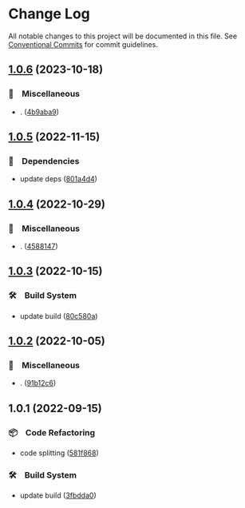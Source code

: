 # Change Log

All notable changes to this project will be documented in this file.
See [Conventional Commits](https://conventionalcommits.org) for commit guidelines.

## [1.0.6](https://github.com/bluelovers/ws-jest/compare/@lazy-assert/jest-global-types-extra@1.0.5...@lazy-assert/jest-global-types-extra@1.0.6) (2023-10-18)



### 🔖　Miscellaneous

* . ([4b9aba9](https://github.com/bluelovers/ws-jest/commit/4b9aba99a184584cc035986423891fe7b61ad5c7))



## [1.0.5](https://github.com/bluelovers/ws-jest/compare/@lazy-assert/jest-global-types-extra@1.0.4...@lazy-assert/jest-global-types-extra@1.0.5) (2022-11-15)



### 📌　Dependencies

* update deps ([801a4d4](https://github.com/bluelovers/ws-jest/commit/801a4d4c566797e33683e61014a79d6ff2d866a2))



## [1.0.4](https://github.com/bluelovers/ws-jest/compare/@lazy-assert/jest-global-types-extra@1.0.3...@lazy-assert/jest-global-types-extra@1.0.4) (2022-10-29)



### 🔖　Miscellaneous

* . ([4588147](https://github.com/bluelovers/ws-jest/commit/4588147d6d7c5097b94f92c719f3aa2c35a32cc1))



## [1.0.3](https://github.com/bluelovers/ws-jest/compare/@lazy-assert/jest-global-types-extra@1.0.2...@lazy-assert/jest-global-types-extra@1.0.3) (2022-10-15)



### 🛠　Build System

* update build ([80c580a](https://github.com/bluelovers/ws-jest/commit/80c580ac33bab15925a42a87da0793768e48e8e6))



## [1.0.2](https://github.com/bluelovers/ws-jest/compare/@lazy-assert/jest-global-types-extra@1.0.1...@lazy-assert/jest-global-types-extra@1.0.2) (2022-10-05)



### 🔖　Miscellaneous

* . ([91b12c6](https://github.com/bluelovers/ws-jest/commit/91b12c6bc04507d895c2b5439798d2b9f86d17aa))



## 1.0.1 (2022-09-15)



### 📦　Code Refactoring

* code splitting ([581f868](https://github.com/bluelovers/ws-jest/commit/581f868a5608545fd976d98be726e581b899eda1))


### 🛠　Build System

* update build ([3fbdda0](https://github.com/bluelovers/ws-jest/commit/3fbdda01bc244eec528502c963befc2d39cac531))
